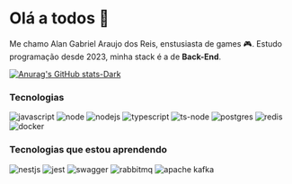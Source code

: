 # Olá a todos :japanese_goblin:

Me chamo Alan Gabriel Araujo dos Reis, enstusiasta de games :video_game:. Estudo programação desde 2023, minha stack é a de **Back-End**. 

[![Anurag's GitHub stats-Dark](https://github-readme-stats.vercel.app/api?username=alanado&show_icons=true&theme=dark#gh-dark-mode-only)](https://github.com/anuraghazra/github-readme-stats#gh-dark-mode-only)

### Tecnologias

![javascript](https://img.shields.io/badge/JavaScript-323330?style=for-the-badge&logo=javascript&logoColor=yellow) ![node](https://img.shields.io/badge/Express%20js-000000?style=for-the-badge&logo=express&logoColor=white) ![nodejs](https://img.shields.io/badge/Node%20js-339933?style=for-the-badge&logo=nodedotjs&logoColor=white) ![typescript](https://img.shields.io/badge/TypeScript-007ACC?style=for-the-badge&logo=typescript&logoColor=white) ![ts-node](https://img.shields.io/badge/ts--node-3178C6?style=for-the-badge&logo=ts-node&logoColor=white) ![postgres](https://img.shields.io/badge/PostgreSQL-316192?style=for-the-badge&logo=postgresql&logoColor=white) ![redis](https://img.shields.io/badge/redis-%23DD0031.svg?&style=for-the-badge&logo=redis&logoColor=white) ![docker](https://img.shields.io/badge/Docker-2CA5E0?style=for-the-badge&logo=docker&logoColor=white)

### Tecnologias que estou aprendendo

![nestjs](https://img.shields.io/badge/nestjs-E0234E?style=for-the-badge&logo=nestjs&logoColor=white) ![jest](https://img.shields.io/badge/Jest-C21325?style=for-the-badge&logo=jest&logoColor=white) ![swagger](https://img.shields.io/badge/Swagger-85EA2D?style=for-the-badge&logo=Swagger&logoColor=white) ![rabbitmq](https://img.shields.io/badge/rabbitmq-%23FF6600.svg?&style=for-the-badge&logo=rabbitmq&logoColor=white) ![apache kafka](https://img.shields.io/badge/Apache_Kafka-231F20?style=for-the-badge&logo=apache-kafka&logoColor=white)

